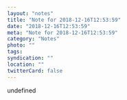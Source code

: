 ```yaml
---
layout: "notes"
title: "Note for 2018-12-16T12:53:59"
date: "2018-12-16T12:53:59"
meta: "Note for 2018-12-16T12:53:59"
category: "Notes"
photo: ""
tags:
syndication: ""
location: ""
twitterCard: false
---
```

undefined

